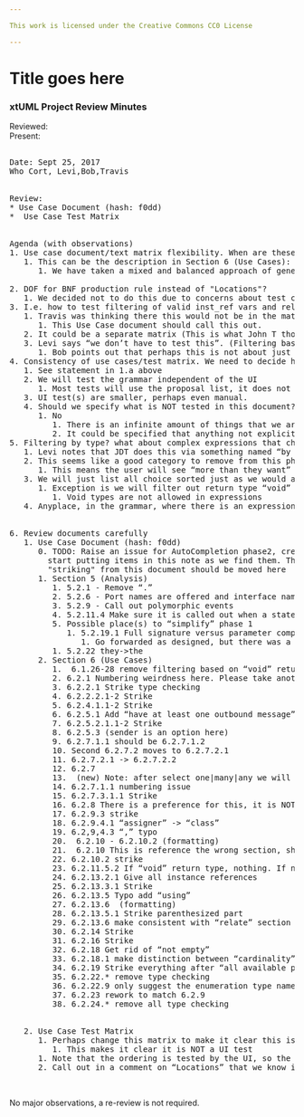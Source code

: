 ```yaml
---

This work is licensed under the Creative Commons CC0 License

---
```


# Title goes here
### xtUML Project Review Minutes

Reviewed:  
Present:  

<pre>

Date: Sept 25, 2017
Who Cort, Levi,Bob,Travis


Review:
* Use Case Document (hash: f0dd)
*  Use Case Test Matrix


Agenda (with observations)
1. Use case document/text matrix flexibility. When are these documents frozen (if ever)? What is our responsibility to the customer in terms of requirements?
   1. This can be the description in Section 6 (Use Cases):
      1. We have taken a mixed and balanced approach of generating test sequences from the OOA of OOA and from grammar analysis.  This will produce reasonable albeit not exhaustive coverage.  Brute force exhaustive coverage would produce an unmanageable number of tests.
                
2. DOF for BNF production rule instead of "Locations"?
   1. We decided not to do this due to concerns about test counts (see statement in 1.a.i above)
3. I.e. how to test filtering of valid inst_ref vars and relationship numbers for relate and unrelate statements.  DOF for "in relationship with"? 
   1. Travis was thinking there this would not be in the matrix, it will be manual (or separate tests).  
      1. This Use Case document should call this out.
   2. It could be a separate matrix (This is what John T thought of)
   3. Levi says “we don’t have to test this”. (Filtering based on what has a relationship with what).
      1. Bob points out that perhaps this is not about just “not testing”, it is not supporting this feature in this “phase 1”. This is perhaps a place where we can “scale back” to assure timely delivery.
4. Consistency of use cases/test matrix. We need to decide how far we are going to go
   1. See statement in 1.a above
   2. We will test the grammar independent of the UI
      1. Most tests will use the proposal list, it does not use the UI
   3. UI test(s) are smaller, perhaps even manual.
   4. Should we specify what is NOT tested in this document?
      1. No
         1. There is an infinite amount of things that we are not (or cannot) support. It is a waste of time to try to specify all this
         2. It could be specified that anything not explicitly stated would not be supported.
5. Filtering by type? what about complex expressions that change type based on operation”
   1. Levi notes that JDT does this via something named “by relevance”. This is a complex issue
   2. This seems like a good category to remove from this phase
      1. This means the user will see “more than they want” right now
   3. We will just list all choice sorted just as we would any other list
      1. Exception is we will filter out return type “void”
         1. Void types are not allowed in expressions
   4. Anyplace, in the grammar, where there is an expression we will NOT filter.


6. Review documents carefully
   1. Use Case Document (hash: f0dd)
      0. TODO: Raise an issue for AutoCompletion phase2, create an analysis note, 
        start putting items in this note as we find them. The thing we call out as 
        "striking" from this document should be moved here
      1. Section 5 (Analysis)
         1. 5.2.1 - Remove “.”
         2. 5.2.6 - Port names are offered and interface names are not, even though interface are syntactically correct (this is best practice) 
         3. 5.2.9 - Call out polymorphic events
         4. 5.2.11.4 Make sure it is called out when a statement is nested underneath a while or for block (make sure there is a test for such)
         5. Possible place(s) to “simplify” phase 1
            1. 5.2.19.1 Full signature versus parameter completion
               1. Go forwarded as designed, but there was a length discussion about.
         1. 5.2.22 they->the
      2. Section 6 (Use Cases)
         1.  6.1.26-28 remove filtering based on “void” return type. Still filter based on existence of at least one activity
         2. 6.2.1 Numbering weirdness here. Please take another look
         3. 6.2.2.1 Strike type checking
         4. 6.2.2.2.1-2 Strike
         5. 6.2.4.1.1-2 Strike
         6. 6.2.5.1 Add “have at least one outbound message”
         7. 6.2.5.2.1.1-2 Strike
         8. 6.2.5.3 (sender is an option here)
         9. 6.2.7.1.1 should be 6.2.7.1.2
         10. Second 6.2.7.2 moves to 6.2.7.2.1
         11. 6.2.7.2.1 -> 6.2.7.2.2
         12. 6.2.7
         13.  (new) Note: after select one|many|any we will not have a proposal (for var1 or var2), but this is a possible phase 2 item.
         14. 6.2.7.1.1 numbering issue
         15. 6.2.7.3.1.1 Strike
         16. 6.2.8 There is a preference for this, it is NOT only for reflexive.
         17. 6.2.9.3 strike
         18. 6.2.9.4.1 “assigner” -> “class”
         19. 6.2,9,4.3 “,” typo
         20.  6.2.10 - 6.2.10.2 (formatting)
         21.  6.2.10 This is reference the wrong section, should be 6.2.22
         22. 6.2.10.2 strike
         23. 6.2.11.5.2 If “void” return type, nothing. If non-void, 6.2.22
         24. 6.2.13.2.1 Give all instance references
         25. 6.2.13.3.1 Strike
         26. 6.2.13.5 Typo add “using”
         27. 6.2.13.6  (formatting)
         28. 6.2.13.5.1 Strike parenthesized part
         29. 6.2.13.6 make consistent with “relate” section
         30. 6.2.14 Strike
         31. 6.2.16 Strike
         32. 6.2.18 Get rid of “not empty”
         33. 6.2.18.1 make distinction between “cardinality” and “not_empty”/”empty” -- the latter can also take inst_ref types
         34. 6.2.19 Strike everything after “all available parameters”
         35. 6.2.22.* remove type checking
         36. 6.2.22.9 only suggest the enumeration type name itself, not the specific enumerators
         37. 6.2.23 rework to match 6.2.9
         38. 6.2.24.* remove all type checking


   2. Use Case Test Matrix
      1. Perhaps change this matrix to make it clear this is testing population of proposal list
         1. This makes it clear it is NOT a UI test
      1. Note that the ordering is tested by the UI, so the unit testing of the proposal lists will not include ordering tests
      2. Call out in a comment on “Locations” that we know it is not exhaustive based on the grammar, but we chose to do that based on testability


</pre>
   
No major observations, a re-review is not required.
